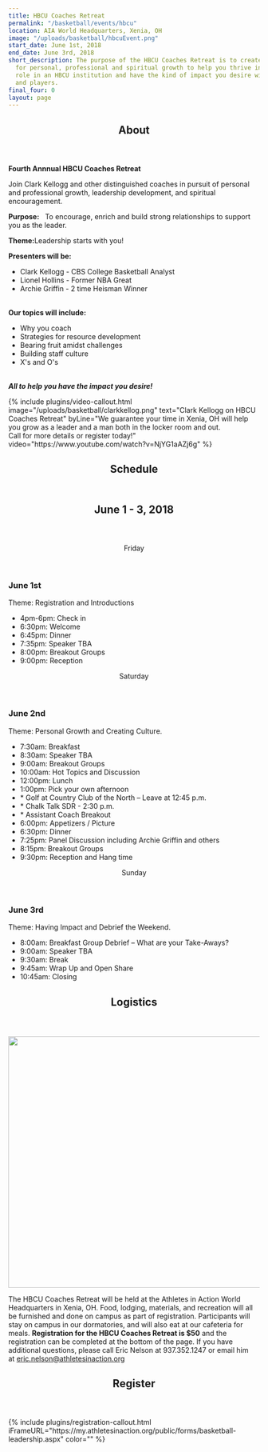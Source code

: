 ```yaml
---
title: HBCU Coaches Retreat
permalink: "/basketball/events/hbcu"
location: AIA World Headquarters, Xenia, OH
image: "/uploads/basketball/hbcuEvent.png"
start_date: June 1st, 2018
end_date: June 3rd, 2018
short_description: The purpose of the HBCU Coaches Retreat is to create an environment
  for personal, professional and spiritual growth to help you thrive in your present
  role in an HBCU institution and have the kind of impact you desire with your staff
  and players.
final_four: 0
layout: page
---
```


<div class="row">
<div class="max-width">
<div class="container">
<section class="section" id="about"><header class="section-header container text-center"><h2 class="section-title first-color" data-title="About">About</h2></header></section>
</div></div></div>
<div class="row">
<div class="max-width">
<div class="container">
<p><span><strong>Fourth Annnual HBCU Coaches Retreat</strong></span></p>
<p><span>Join Clark Kellogg and other distinguished coaches in pursuit of personal and professional growth, leadership development, and spiritual encouragement.</span></p>
<p><span><strong>Purpose:</strong><span>&nbsp; &nbsp;To encourage, enrich and build strong relationships to support you as the leader.</span></span></p>
<p><span><strong>Theme:</strong><span>Leadership starts with you!</span></span></p>
<p><strong>Presenters will be:</strong></p>
<ul>
<li>Clark Kellogg - CBS College Basketball Analyst</li>
<li>Lionel Hollins - Former NBA Great </li>
<li>Archie Griffin - 2 time Heisman Winner<br /><br /></li>
</ul>
<p><strong>Our topics will include:</strong></p>
<ul>
<li>Why you coach</li>
<li>Strategies for resource development</li>
<li>Bearing fruit amidst challenges</li>
<li>Building staff culture</li>
<li>X's and O's</li>
</ul>
<p><em><br /><strong>All to help you have the impact you desire!</strong></em></p>
</div>

</div></div>
{% include plugins/video-callout.html image="/uploads/basketball/clarkkellog.png" text="Clark Kellogg on HBCU Coaches Retreat" byLine="We guarantee your time in Xenia, OH will help you grow as a leader and a man both in the locker room and out.<br /> Call for more details or register today!" video="https://www.youtube.com/watch?v=NjYG1aAZj6g" %}
<!-- space -->
<div class="row mt20">
<div class=" span-12 cell" id="schedule">
<header class="section-header container text-center">
<h2 class="section-title first-color" data-title="Schedule">Schedule</h2>
</header>
</div></div>
<div class="row">
<div class="max-width">
<div class="container">
<header class="title-block text-center mb50">
<h2 class="title-border custom text-uppercase text-center mb20">June 1 - 3, 2018</h2>
<p></p>
</header>
<div class="row">
<div class="col-sm-4">
<div class="pricing-table flat"><header>
<div class="price"><span>Friday</span></div>
</header>
<h3>June 1st<span class="label label-custom"></span></h3>
<p class="pricing-desc">Theme: Registration and Introductions</p>
<ul class="pricing-list">
<li><i class="icon-pin"></i>4pm-6pm: Check in</li>
<li><i class="icon-pin"></i>6:30pm: Welcome</li>
<li><i class="icon-pin"></i>6:45pm: Dinner</li>
<li><i class="icon-pin"></i>7:35pm: Speaker TBA</li>
<li><i class="icon-pin"></i>8:00pm: Breakout Groups</li>
<li><i class="icon-pin"></i>9:00pm: Reception</li>
</ul>
</div>
<!-- End .pricing-table --></div>
<!-- End .col-md-4 -->
<div class="col-sm-4">
<div class="pricing-table flat"><header>
<div class="price"><span>Saturday</span></div>
</header>
<h3>June 2nd</h3>
<p class="pricing-desc">Theme: Personal Growth and Creating Culture.</p>
<ul class="pricing-list">
<li><i class="icon-pin"></i>7:30am: Breakfast</li>
<li><i class="icon-pin"></i>8:30am: Speaker TBA</li>
<li><i class="icon-pin"></i>9:00am: Breakout Groups</li>
<li><i class="icon-pin"></i>10:00am: Hot Topics and Discussion</li>
<li><i class="icon-pin"></i>12:00pm:&nbsp;Lunch</li>
<li><i class="icon-pin"></i>1:00pm: Pick your own afternoon</li>
<li>* Golf at Country Club of the North – Leave at 12:45 p.m.</li>
<li>* Chalk Talk SDR - 2:30 p.m.</li>
<li>* Assistant Coach Breakout</li>
<li><i class="icon-pin"></i>6:00pm: Appetizers / Picture</li>
<li><i class="icon-pin"></i>6:30pm: Dinner</li>
<li><i class="icon-pin"></i>7:25pm: Panel Discussion including Archie Griffin and others</li>
<li><i class="icon-pin"></i>8:15pm: Breakout Groups</li>
<li><i class="icon-pin"></i>9:30pm: Reception and Hang time</li>
</ul>
</div>
<!-- End .pricing-table --></div>
<!-- End .col-md-4 -->
<div class="col-sm-4">
<div class="pricing-table flat"><header>
<div class="price"><span>Sunday</span></div>
</header>
<h3>June 3rd<span class="label label-popular"></span></h3>
<p class="pricing-desc">Theme: Having Impact and Debrief the Weekend.</p>
<ul class="pricing-list">
<li><i class="icon-pin"></i>8:00am: Breakfast Group Debrief – What are your Take-Aways?</li>
<li><i class="icon-pin"></i>9:00am: Speaker TBA</li>
<li><i class="icon-pin"></i>9:30am: Break</li>
<li><i class="icon-pin"></i>9:45am: Wrap Up and Open Share</li>
<li><i class="icon-pin"></i>10:45am: Closing</li>
</ul>
</div>
<!-- End .pricing-table --></div>
<!-- End .col-md-4 --></div>
<!-- End .row --></div>
<!-- End .container -->
</div></div>
<div class="row">
<div class=" span-12 cell" id="logistics">
<header class="section-header container text-center">
<h2 class="section-title first-color" data-title="Logistics">Logistics</h2>
</header>
</div></div>
<div class="row">
<div class=" span-12 cell">
<p><img width="1721" height="503" alt="" src="/uploads/basketball/xenia-map.png" class="img-responsive" /></p>
</div></div>
<div class="row">
<div class="max-width">
<div class="container"><p>The HBCU Coaches Retreat will be held at the Athletes in Action World Headquarters in Xenia, OH. Food, lodging, materials, and recreation will all be furnished and done on campus as part of registration. Participants will stay on campus in our dormatories, and will also eat at our cafeteria for meals. <strong>Registration for the HBCU Coaches Retreat is $50</strong> and the registration can be completed at the bottom of the page. If you have additional questions, please call&nbsp;Eric Nelson at 937.352.1247 or email him at&nbsp;<a href="mailto:eric.nelson@athletesinaction.org">eric.nelson@athletesinaction.org</a></p>
</div></div></div>
<div class="row">
<div class="max-width">
<div class="container">
<header class="section-header container text-center">
<h2 class="section-title first-color" data-title="Register">Register</h2>
</header>
</div></div>
{% include plugins/registration-callout.html iFrameURL="https://my.athletesinaction.org/public/forms/basketball-leadership.aspx" color="" %}